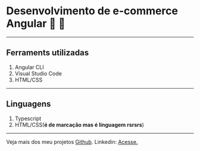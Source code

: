 # Desenvolvimento de e-commerce Angular 🚀 🤯
___

## Ferraments utilizadas
1. Angular CLI
2. Visual Studio Code
3. HTML/CSS

___
## Linguagens
1. Typescript
2. HTML/CSS(**é de marcação mas é linguagem rsrsrs**)

___
Veja mais dos meu projetos [Github](https://github.com/jgsjnr).
Linkedin: [Acesse.](https://linkedin.com/josé-gsjr)
